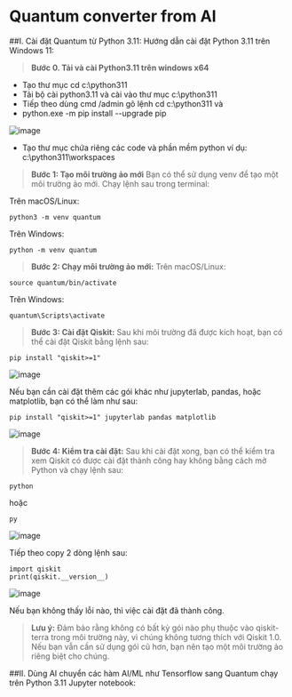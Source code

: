 # Quantum converter from AI 

##I. Cài đặt Quantum từ Python 3.11:
Hướng dẫn cài đặt Python 3.11 trên Windows 11:
> **Bước 0. Tải và cài Python3.11 trên windows x64**
- Tạo thư mục cd c:\python311
- Tải bộ cài python3.11 và cài vào thư mục c:\python311
- Tiếp theo dùng cmd /admin gõ lệnh cd c:\python311 và
- python.exe -m pip install --upgrade pip

![image](https://github.com/user-attachments/assets/e937b3ca-310f-4911-b288-79877e227eba)

- Tạo thư mục chứa riêng các code và phần mềm python ví dụ: c:\python311\workspaces

> **Bước 1: Tạo môi trường ảo mới**
Bạn có thể sử dụng venv để tạo một môi trường ảo mới. Chạy lệnh sau trong terminal:

Trên macOS/Linux:
```
python3 -m venv quantum
```

Trên Windows:
```
python -m venv quantum
```
> **Bước 2: Chạy môi trường ảo mới:**
Trên macOS/Linux:
```
source quantum/bin/activate
```

Trên Windows:
```
quantum\Scripts\activate
```

> **Bước 3: Cài đặt Qiskit:**
Sau khi môi trường đã được kích hoạt, bạn có thể cài đặt Qiskit bằng lệnh sau:
```
pip install "qiskit>=1"
```
![image](https://github.com/user-attachments/assets/8bf066df-0445-418a-a9ca-387bbd4155d4)

Nếu bạn cần cài đặt thêm các gói khác như jupyterlab, pandas, hoặc matplotlib, bạn có thể làm như sau:
```
pip install "qiskit>=1" jupyterlab pandas matplotlib
```
![image](https://github.com/user-attachments/assets/4ca9bbb3-fd9d-4246-80b5-ab9124f3b8a1)

> **Bước 4: Kiểm tra cài đặt:**
Sau khi cài đặt xong, bạn có thể kiểm tra xem Qiskit có được cài đặt thành công hay không bằng cách mở Python và chạy lệnh sau:
```
python
```
hoặc 
```
py
```
![image](https://github.com/user-attachments/assets/2014b4fd-2fe8-42b4-871e-20a6ca4c0898)

Tiếp theo copy 2 dòng lệnh sau:
```
import qiskit
print(qiskit.__version__)
```
![image](https://github.com/user-attachments/assets/b923818d-f1b3-4552-b502-2cf28ea0740a)

Nếu bạn không thấy lỗi nào, thì việc cài đặt đã thành công.

> **Lưu ý:**
Đảm bảo rằng không có bất kỳ gói nào phụ thuộc vào qiskit-terra trong môi trường này, vì chúng không tương thích với Qiskit 1.0.
Nếu bạn vẫn cần sử dụng gói cũ hơn, bạn nên tạo một môi trường ảo riêng biệt cho chúng.


##II. Dùng AI chuyển các hàm AI/ML như Tensorflow sang Quantum chạy trên Python 3.11 Jupyter notebook:
